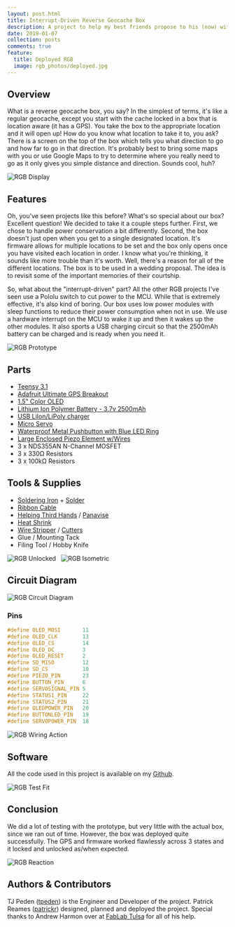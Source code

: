 ```yaml
---
layout: post.html
title: Interrupt-Driven Reverse Geocache Box
description: A project to help my best friends propose to his (now) wife.
date: 2019-01-07
collection: posts
comments: true
feature:
  title: Deployed RGB
  image: rgb_photos/deployed.jpg
---
```


## Overview
What is a reverse geocache box, you say? In the simplest of terms, it's like a regular geocache, except you start with the cache locked in a box that is location aware (it has a GPS). You take the box to the appropriate location and it will open up! How do you know what location to take it to, you ask? There is a screen on the top of the box which tells you what direction to go and how far to go in that direction. It's probably best to bring some maps with you or use Google Maps to try to determine where you really need to go as it only gives you simple distance and direction. Sounds cool, huh?

![RGB Display][1]

## Features
Oh, you've seen projects like this before? What's so special about our box? Excellent question! We decided to take it a couple steps further. First, we chose to handle power conservation a bit differently. Second, the box doesn't just open when you get to a single designated location. It's firmware allows for multiple locations to be set and the box only opens once you have visited each location in order. I know what you're thinking, it sounds like more trouble than it's worth. Well, there's a reason for all of the different locations. The box is to be used in a wedding proposal. The idea is to revisit some of the important memories of their courtship.

So, what about the "interrupt-driven" part? All the other RGB projects I've seen use a Pololu switch to cut power to the MCU. While that is extremely effective, it's also kind of boring. Our box uses low power modules with sleep functions to reduce their power consumption when not in use. We use a hardware interrupt on the MCU to wake it up and then it wakes up the other modules. It also sports a USB charging circuit so that the 2500mAh battery can be charged and is ready when you need it.

![RGB Prototype][2]

## Parts

- [Teensy 3.1](http://www.adafruit.com/product/1625)
- [Adafruit Ultimate GPS Breakout](http://www.adafruit.com/products/7460)
- [1.5" Color OLED](http://www.adafruit.com/products/1431)
- [Lithium Ion Polymer Battery - 3.7v 2500mAh](http://www.adafruit.com/products/328)
- [USB LiIon/LiPoly charger](http://www.adafruit.com/products/259)
- [Micro Servo](http://www.adafruit.com/products/169)
- [Waterproof Metal Pushbutton with Blue LED Ring](http://www.adafruit.com/products/481)
- [Large Enclosed Piezo Element w/Wires](http://www.adafruit.com/products/1739)
- 3 x NDS355AN N-Channel MOSFET
- 3 x 330Ω Resistors
- 3 x 100kΩ Resistors

## Tools & Supplies

- [Soldering Iron](https://www.adafruit.com/categories/84) + [Solder](https://www.adafruit.com/categories/84)
- [Ribbon Cable](https://www.adafruit.com/product/3889)
- [Helping Third Hands](https://www.adafruit.com/products/291) / [Panavise](https://www.adafruit.com/products/151)
- [Heat Shrink](https://www.adafruit.com/products/1649)
- [Wire Stripper](https://www.adafruit.com/products/527) / [Cutters](https://www.adafruit.com/products/152)
- Glue / Mounting Tack
- Filing Tool / Hobby Knife

![RGB Unlocked][3]
&nbsp;
![RGB Isometric][4]

## Circuit Diagram
![RGB Circuit Diagram][5]

### Pins

```cpp
#define OLED_MOSI       11
#define OLED_CLK        13
#define OLED_CS         14
#define OLED_DC         3
#define OLED_RESET      2
#define SD_MISO         12
#define SD_CS           10
#define PIEZO_PIN       23
#define BUTTON_PIN      6
#define SERVOSIGNAL_PIN 5
#define STATUS1_PIN     22
#define STATUS2_PIN     21
#define OLEDPOWER_PIN   20
#define BUTTONLED_PIN   19
#define SERVOPOWER_PIN  18
```

![RGB Wiring Action][6]

## Software
All the code used in this project is available on my [Github](https://github.com/tjpeden/interrupt-driven-rgb).

![RGB Test Fit][7]

## Conclusion
We did a lot of testing with the prototype, but very little with the actual box, since we ran out of time. However, the box was deployed quite successfully. The GPS and firmware worked flawlessly across 3 states and it locked and unlocked as/when expected.

![RGB Reaction][8]

## Authors & Contributors
TJ Peden ([tpeden](https://github.com/tpeden)) is the Engineer and Developer of the project. Patrick Reames ([patrickr](https://github.com/patrickr)) designed, planned and deployed the project. Special thanks to Andrew Harmon over at [FabLab Tulsa](http://www.fablabtulsa.com/) for all of his help.


[1]: /images/rgb_photos/display_again.jpg
[2]: /images/rgb_photos/prototype.jpg
[3]: /images/rgb_photos/unarmed.jpg
[4]: /images/rgb_photos/isometric_view.jpg
[5]: /images/rgb_photos/rgb_project_bb.jpg
[6]: /images/rgb_photos/soldering_the_power.jpg
[7]: /images/rgb_photos/test_fit_screen.jpg
[8]: /images/rgb_photos/first_reaction.jpg
